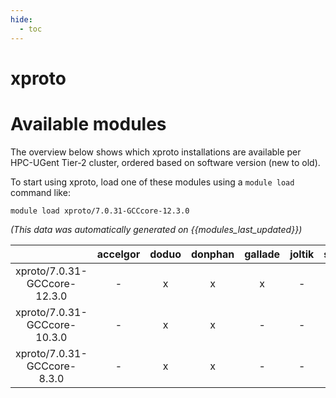 ```yaml
---
hide:
  - toc
---
```


xproto
======

# Available modules


The overview below shows which xproto installations are available per HPC-UGent Tier-2 cluster, ordered based on software version (new to old).

To start using xproto, load one of these modules using a `module load` command like:

```shell
module load xproto/7.0.31-GCCcore-12.3.0
```

*(This data was automatically generated on {{modules_last_updated}})*  

| |accelgor|doduo|donphan|gallade|joltik|shinx|skitty|
| :---: | :---: | :---: | :---: | :---: | :---: | :---: | :---: |
|xproto/7.0.31-GCCcore-12.3.0|-|x|x|x|-|x|x|
|xproto/7.0.31-GCCcore-10.3.0|-|x|x|-|-|-|-|
|xproto/7.0.31-GCCcore-8.3.0|-|x|x|-|-|-|-|
